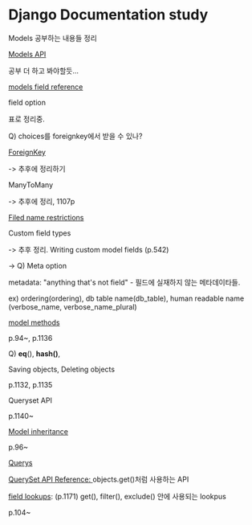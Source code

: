 # Django Documentation study

Models 공부하는 내용들 정리

[Models API](x-devonthink-item://7CD390BA-F5B4-4D69-A0A4-C40510372DBC)

공부 더 하고 봐야할듯...

[models field reference](x-devonthink-item://BEE77EF0-38B7-4CD9-83A8-7815B75EC8BC)

field option

표로 정리중. 

Q) choices를 foreignkey에서 받을 수 있나? 

[ForeignKey](x-devonthink-item://1E8C5F34-4422-4A7A-811D-034C91DB4EB6)

-> 추후에 정리하기

ManyToMany

-> 추후에 정리, 1107p

[Filed name restrictions](DEVONwiki)

Custom field types

-> 추후 정리. Writing custom model fields (p.542)

-> Q) Meta option

metadata: "anything that's not  field" - 필드에 실재하지 않는 메타데이타들.

ex) ordering(ordering), db table name(db_table), human readable name (verbose_name, verbose_name_plural)

[model methods](x-devonthink-item://9D66EE43-1C92-48A5-8888-FBB4E105DF6B)

p.94~, p.1136

Q) __eq__(), __hash()__,

Saving objects, Deleting objects

p.1132, p.1135

Queryset API

p.1140~

[Model inheritance](x-devonthink-item://9E64EFE0-19CC-4E27-87EF-14AA800E3DC2)

p.96~

[Querys](x-devonthink-item://6D4B1624-31C8-4B43-8D89-084028963959)

[QuerySet API Reference: ](x-devonthink-item://FED6B42E-9266-4E75-8C29-966DA49829EA) objects.get()처럼 사용하는 API

[field lookups](x-devonthink-item://CDB835D1-8647-4A7E-B931-D4F39E1DAA5F): (p.1171) get(), filter(), exclude() 안에 사용되는 lookpus

p.104~